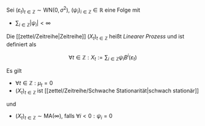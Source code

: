 Sei $(\varepsilon_t)_{t \in \mathbb{Z}} \sim \text{WN}(0, \sigma^2)$, $(\psi_i)_{i \in \mathbb{Z}} \in \mathbb{R}$ eine Folge mit
- $\sum_{i \in \mathbb{Z}} |\psi_i| \lt \infty$

Die [[zettel/Zeitreihe|Zeitreihe]] $(X_t)_{t \in \mathbb{Z}}$ heißt *Linearer Prozess* und ist definiert als

$$
	\forall t \in \mathbb{Z} : X_t := \sum_{i \in \mathbb{Z}} \psi_i B^i(\varepsilon_t)
$$

Es gilt
- $\forall t \in \mathbb{Z} : \mu_t = 0$
- $(X_t)_{t \in \mathbb{Z}}$ ist [[zettel/Zeitreihe/Schwache Stationarität|schwach stationär]]

und
- $(X_t)_{t \in \mathbb{Z}} \sim \text{MA}(\infty)$, falls $\forall i \lt 0 : \psi_i = 0$